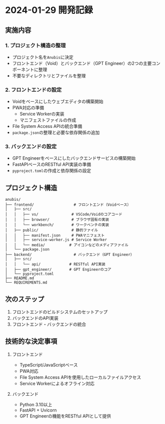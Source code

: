 # 2024-01-29 開発記録

## 実施内容

### 1. プロジェクト構造の整理
- プロジェクト名を`Anubis`に決定
- フロントエンド（Void）とバックエンド（GPT Engineer）の2つの主要コンポーネントに整理
- 不要なディレクトリとファイルを整理

### 2. フロントエンドの設定
- Voidをベースにしたウェブエディタの構築開始
- PWA対応の準備
  - Service Workerの実装
  - マニフェストファイルの作成
- File System Access APIの統合準備
- `package.json`の整理と必要な依存関係の追加

### 3. バックエンドの設定
- GPT Engineerをベースにしたバックエンドサービスの構築開始
- FastAPIベースのRESTful API実装の準備
- `pyproject.toml`の作成と依存関係の設定

## プロジェクト構造

```
anubis/
├── frontend/                  # フロントエンド（Voidベース）
│   ├── src/
│   │   ├── vs/               # VSCode/Voidのコアコード
│   │   ├── browser/          # ブラウザ固有の実装
│   │   └── workbench/        # ワークベンチの実装
│   ├── public/               # 静的ファイル
│   │   ├── manifest.json     # PWAマニフェスト
│   │   ├── service-worker.js # Service Worker
│   │   └── media/           # アイコンなどのメディアファイル
│   └── package.json
├── backend/                   # バックエンド（GPT Engineer）
│   ├── src/
│   │   └── api/             # RESTful API実装
│   ├── gpt_engineer/        # GPT Engineerのコア
│   └── pyproject.toml
├── README.md
└── REQUIREMENTS.md
```

## 次のステップ
1. フロントエンドのビルドシステムのセットアップ
2. バックエンドのAPI実装
3. フロントエンド・バックエンドの統合

## 技術的な決定事項
1. フロントエンド
   - TypeScript/JavaScriptベース
   - PWA対応
   - File System Access APIを使用したローカルファイルアクセス
   - Service Workerによるオフライン対応

2. バックエンド
   - Python 3.10以上
   - FastAPI + Uvicorn
   - GPT Engineerの機能をRESTful APIとして提供 
